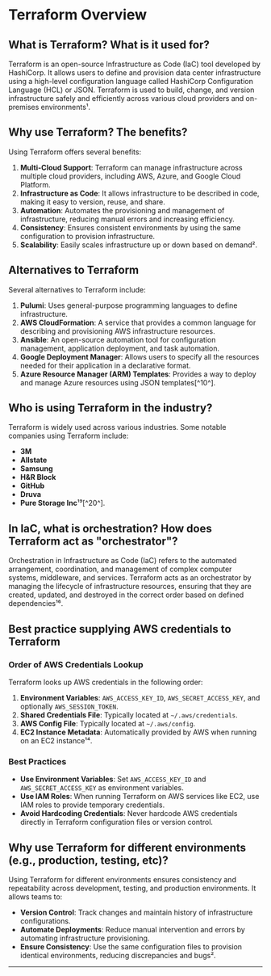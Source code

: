 # Terraform Overview

## What is Terraform? What is it used for?

Terraform is an open-source Infrastructure as Code (IaC) tool developed by HashiCorp. It allows users to define and provision data center infrastructure using a high-level configuration language called HashiCorp Configuration Language (HCL) or JSON. Terraform is used to build, change, and version infrastructure safely and efficiently across various cloud providers and on-premises environments¹.

## Why use Terraform? The benefits?

Using Terraform offers several benefits:

1. **Multi-Cloud Support**: Terraform can manage infrastructure across multiple cloud providers, including AWS, Azure, and Google Cloud Platform.
2. **Infrastructure as Code**: It allows infrastructure to be described in code, making it easy to version, reuse, and share.
3. **Automation**: Automates the provisioning and management of infrastructure, reducing manual errors and increasing efficiency.
4. **Consistency**: Ensures consistent environments by using the same configuration to provision infrastructure.
5. **Scalability**: Easily scales infrastructure up or down based on demand².

## Alternatives to Terraform

Several alternatives to Terraform include:

1. **Pulumi**: Uses general-purpose programming languages to define infrastructure.
2. **AWS CloudFormation**: A service that provides a common language for describing and provisioning AWS infrastructure resources.
3. **Ansible**: An open-source automation tool for configuration management, application deployment, and task automation.
4. **Google Deployment Manager**: Allows users to specify all the resources needed for their application in a declarative format.
5. **Azure Resource Manager (ARM) Templates**: Provides a way to deploy and manage Azure resources using JSON templates[^10^].

## Who is using Terraform in the industry?

Terraform is widely used across various industries. Some notable companies using Terraform include:

- **3M**
- **Allstate**
- **Samsung**
- **H&R Block**
- **GitHub**
- **Druva**
- **Pure Storage Inc**¹⁹[^20^].

## In IaC, what is orchestration? How does Terraform act as "orchestrator"?

Orchestration in Infrastructure as Code (IaC) refers to the automated arrangement, coordination, and management of complex computer systems, middleware, and services. Terraform acts as an orchestrator by managing the lifecycle of infrastructure resources, ensuring that they are created, updated, and destroyed in the correct order based on defined dependencies¹⁶.

## Best practice supplying AWS credentials to Terraform

### Order of AWS Credentials Lookup

Terraform looks up AWS credentials in the following order:

1. **Environment Variables**: `AWS_ACCESS_KEY_ID`, `AWS_SECRET_ACCESS_KEY`, and optionally `AWS_SESSION_TOKEN`.
2. **Shared Credentials File**: Typically located at `~/.aws/credentials`.
3. **AWS Config File**: Typically located at `~/.aws/config`.
4. **EC2 Instance Metadata**: Automatically provided by AWS when running on an EC2 instance¹⁴.

### Best Practices

- **Use Environment Variables**: Set `AWS_ACCESS_KEY_ID` and `AWS_SECRET_ACCESS_KEY` as environment variables.
- **Use IAM Roles**: When running Terraform on AWS services like EC2, use IAM roles to provide temporary credentials.
- **Avoid Hardcoding Credentials**: Never hardcode AWS credentials directly in Terraform configuration files or version control.

## Why use Terraform for different environments (e.g., production, testing, etc)?

Using Terraform for different environments ensures consistency and repeatability across development, testing, and production environments. It allows teams to:

- **Version Control**: Track changes and maintain history of infrastructure configurations.
- **Automate Deployments**: Reduce manual intervention and errors by automating infrastructure provisioning.
- **Ensure Consistency**: Use the same configuration files to provision identical environments, reducing discrepancies and bugs².

---
